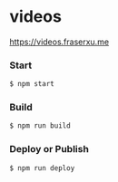 # videos
https://videos.fraserxu.me

### Start

```sh
$ npm start
```

### Build

```sh
$ npm run build
```

### Deploy or Publish

```sh
$ npm run deploy
```
